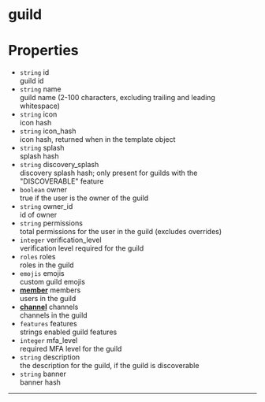 # guild

# Properties
* `string` id  
guild id  
* `string` name  
guild name (2-100 characters, excluding trailing and leading whitespace)  
* `string` icon  
icon hash  
* `string` icon_hash  
icon hash, returned when in the template object  
* `string` splash  
splash hash  
* `string` discovery_splash  
discovery splash hash; only present for guilds with the "DISCOVERABLE" feature  
* `boolean` owner  
true if the user is the owner of the guild  
* `string` owner_id  
id of owner  
* `string` permissions  
total permissions for the user in the guild (excludes overrides)  
* `integer` verification_level  
verification level required for the guild  
* `roles` roles  
roles in the guild  
* `emojis` emojis  
custom guild emojis  
* **[member](https://github.com/devonium/gm-discordAPI/blob/doc/member.md#member)** members  
users in the guild  
* **[channel](https://github.com/devonium/gm-discordAPI/blob/doc/channel.md#channel)** channels  
channels in the guild  
* `features` features  
strings enabled guild features  
* `integer` mfa_level  
required MFA level for the guild  
* `string` description  
the description for the guild, if the guild is discoverable  
* `string` banner  
banner hash  

---
